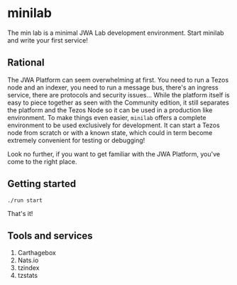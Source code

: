 # minilab

The min lab is a minimal JWA Lab development environment. Start minilab and write your first service!

## Rational

The JWA Platform can seem overwhelming at first.
You need to run a Tezos node and an indexer, you need to run a message bus, there's an ingress service, there are protocols and security issues...
While the platform itself is easy to piece together as seen with the Community edition, it still separates the platform and the Tezos Node so it can be used in a production like environment.
To make things even easier, `minilab` offers a complete environment to be used exclusively for development. It can start a Tezos node from scratch or with a known state, which could in term become extremely convenient for testing or debugging!

Look no further, if you want to get familiar with the JWA Platform, you've come to the right place.

## Getting started

```
./run start
```

That's it!

## Tools and services

1. Carthagebox
2. Nats.io
3. tzindex
4. tzstats